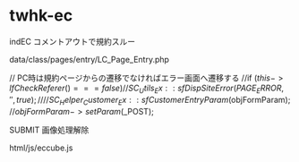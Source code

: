 # twhk-ec
indEC
コメントアウトで規約スルー

data/class/pages/entry/LC_Page_Entry.php

// PC時は規約ページからの遷移でなければエラー画面へ遷移する
//if ($this->lfCheckReferer() === false) {
//    SC_Utils_Ex::sfDispSiteError(PAGE_ERROR, '', true);
//}
//SC_Helper_Customer_Ex::sfCustomerEntryParam($objFormParam);
//$objFormParam->setParam($_POST);

SUBMIT 画像処理解除

html/js/eccube.js
